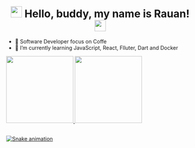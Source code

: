 <h1 align="center">
  <img src="https://media.giphy.com/media/8ccWJJXxyhKbzYboOb/source.gif" width="30px" height="30px">
  Hello, buddy, my name is Rauan!
  <img src="https://media.giphy.com/media/l46C9SKKVKkfp3dlu/source.gif" width="30px" height="30px">
</h1>


- 🚀 Software Developer focus on Coffe
- 🌱 I’m currently learning JavaScript, React, Flluter, Dart and Docker


<div align="left">
  <a href="https://github.com/rauan-meirelles">
  <img height="180em" src="https://github-readme-stats.vercel.app/api?username=rauan-meirelles&show_icons=true&theme=github_dark&include_all_commits=true&count_private=true"/>
  <img height="180em" src="https://github-readme-stats.vercel.app/api/top-langs/?username=rauan-meirelles&layout=compact&langs_count=7&theme=github_dark"/>
</div> </br>

  ![Snake animation](https://github.com/rauan-meirelles/rauan-meirelles/blob/output/github-contribution-grid-snake.svg)
